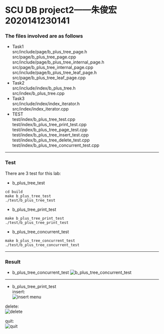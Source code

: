 # SCU DB project2——朱俊宏2020141230141

### The files involved are as follows

- Task1  
  src/include/page/b_plus_tree_page.h  
  src/page/b_plus_tree_page.cpp  
  src/include/page/b_plus_tree_internal_page.h  
  src/page/b_plus_tree_internal_page.cpp  
  src/include/page/b_plus_tree_leaf_page.h  
  src/page/b_plus_tree_leaf_page.cpp  
- Task2  
  src/include/index/b_plus_tree.h  
  src/index/b_plus_tree.cpp  
- Task3  
  src/include/index/index_iterator.h  
  src/index/index_iterator.cpp  
- TEST  
  test/index/b_plus_tree_test.cpp  
  test/index/b_plus_tree_print_test.cpp  
  test/index/b_plus_tree_page_test.cpp  
  test/index/b_plus_tree_insert_test.cpp  
  test/index/b_plus_tree_delete_test.cpp  
  test/index/b_plus_tree_concurrent_test.cpp  
---
### Test

There are 3 test for this lab:

- b_plus_tree_test

```
cd build
make b_plus_tree_test
./test/b_plus_tree_test
```
- b_plus_tree_print_test
```
make b_plus_tree_print_test
./test/b_plus_tree_print_test
```
- b_plus_tree_concurrent_test
```
make b_plus_tree_concurrent_test  
./test/b_plus_tree_concurrent_test  
```
---
### Result
* b_plus_tree_concurrent_test
![b_plus_tree_concurrent_test](https://user-images.githubusercontent.com/86907571/218813397-24040554-c89e-440b-ae96-13bc12bb53e0.png)
---
* b_plus_tree_print_test  
insert:  
![insert menu](https://user-images.githubusercontent.com/86907571/218813671-bc678461-f916-4776-8c2e-0f09073c8308.png)  

delete:  
![delete](https://user-images.githubusercontent.com/86907571/218813697-0b1e55c1-a0ed-43a8-98c5-d7d45c805eba.png)  

quit:  
![quit](https://user-images.githubusercontent.com/86907571/218899601-ee8643a6-27da-42fc-9f2d-c56ee4fa9b98.png)
 
